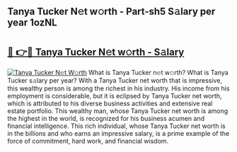 ## Tanya Tucker N𝚎t w𝚘rth - Part-sh5 S𝚊lary per year 1ozNL

# <h2><a href="http://gc3d3h9.nevu.top/?p=Tanya+Tucker">🔗 👉🔴 Tanya Tucker N𝚎t w𝚘rth - S𝚊lary</a></h2>

[![Tanya Tucker N𝚎t W𝚘rth](https://i.imgur.com/Oavwk0R.jpeg)](http://gc3d3h9.nevu.top/?p=Tanya+Tucker)
What is Tanya Tucker n𝚎t w𝚘rth? What is Tanya Tucker s𝚊lary per year?
With a Tanya Tucker net worth that is impressive, this wealthy person is among the richest in his industry. His income from his employment is considerable, but it is eclipsed by Tanya Tucker net worth, which is attributed to his diverse business activities and extensive real estate portfolio. This wealthy man, whose Tanya Tucker net worth is among the highest in the world, is recognized for his business acumen and financial intelligence. This rich individual, whose Tanya Tucker net worth is in the billions and who earns an impressive salary, is a prime example of the force of commitment, hard work, and financial wisdom.
